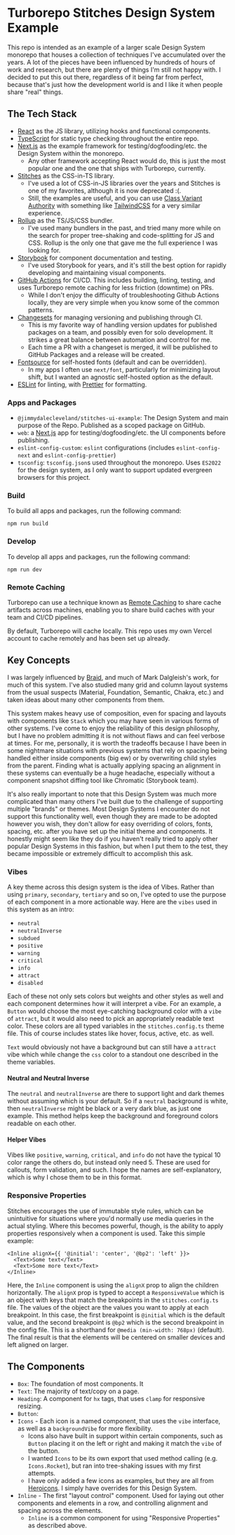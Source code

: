 # Turborepo Stitches Design System Example

This repo is intended as an example of a larger scale Design System monorepo that houses a collection of techniques I've
accumulated over the years. A lot of the pieces have been influenced by hundreds of hours of work and research, but
there are plenty of things I'm still not happy with. I decided to put this out there, regardless of it being far from
perfect, because that's just how the development world is and I like it when people share "real" things.

## The Tech Stack

- [React](https://reactjs.org/) as the JS library, utilizing hooks and functional components.
- [TypeScript](https://www.typescriptlang.org/) for static type checking throughout the entire repo.
- [Next.js](https://nextjs.org/) as the example framework for testing/dogfooding/etc. the Design System within the
  monorepo.
  - Any other framework accepting React would do, this is just the most popular one and the one that ships with
    Turborepo, currently.
- [Stitches](https://stitches.dev/) as the CSS-in-TS library.
  - I've used a lot of CSS-in-JS libraries over the years and Stitches is one of my favorites, although it is now
    deprecated :(.
  - Still, the examples are useful, and you can use [Class Variant Authority](https://cva.style/docs) with something
    like [TailwindCSS](https://tailwindcss.com/) for a very similar experience.
- [Rollup](https://rollupjs.org/guide/en/) as the TS/JS/CSS bundler.
  - I've used many bundlers in the past, and tried many more while on the search for proper tree-shaking and
    code-splitting for JS and CSS. Rollup is the only one that gave me the full experience I was looking for.
- [Storybook](https://storybook.js.org/) for component documentation and testing.
  - I've used Storybook for years, and it's still the best option for rapidly developing and maintaining visual components.
- [GitHub Actions](https://github.com/features/actions) for CI/CD. This includes building, linting, testing, and uses Turborepo remote caching for less friction (downtime) on PRs.
  - While I don't enjoy the difficulty of troubleshooting Github Actions locally, they are very simple when you know some of the common patterns.
- [Changesets](https://github.com/changesets/changesets) for managing versioning and publishing through CI.
  - This is my favorite way of handling version updates for published packages on a team, and possibly even for solo development. It strikes a great balance between automation and control for me. 
  - Each time a PR with a changeset is merged, it will be published to GitHub Packages and a release will be created.
- [Fontsource](https://fontsource.org/) for self-hosted fonts (default and can be overridden).
  - In my apps I often use `next/font`, particularly for minimizing layout shift, but I wanted an agnostic self-hosted
    option as the default.
- [ESLint](https://eslint.org/) for linting, with [Prettier](https://prettier.io/) for formatting.

### Apps and Packages

- `@jimmydalecleveland/stitches-ui-example`: The Design System and main purpose of the Repo. Published as a scoped
  package on GitHub.
- `web`: a [Next.js](https://nextjs.org/) app for testing/dogfooding/etc. the UI components before publishing.
- `eslint-config-custom`: `eslint` configurations (includes `eslint-config-next` and `eslint-config-prettier`)
- `tsconfig`: `tsconfig.json`s used throughout the monorepo. Uses `ES2022` for the design system, as I only want to
  support updated evergreen browsers for this project.

### Build

To build all apps and packages, run the following command:

```
npm run build
```

### Develop

To develop all apps and packages, run the following command:

```
npm run dev
```

### Remote Caching

Turborepo can use a technique known as [Remote Caching](https://turbo.build/repo/docs/core-concepts/remote-caching) to
share cache artifacts across machines, enabling you to share build caches with your team and CI/CD pipelines.

By default, Turborepo will cache locally. This repo uses my own Vercel account to cache remotely and has been set up already.

## Key Concepts

I was largely influenced by [Braid](https://seek-oss.github.io/braid-design-system/), and much of Mark Dalgleish's work, for much of this system. I've also studied many grid and column layout systems from the usual suspects (Material, Foundation, Semantic, Chakra, etc.) and taken ideas about many other components from them.

This system makes heavy use of composition, even for spacing and layouts with components like `Stack` which you may have seen in various forms of other systems. I've come to enjoy the reliability of this design philosophy, but I have no problem admitting it is not without flaws and can feel verbose at times. For me, personally, it is worth the tradeoffs because I have been in some nightmare situations with previous systems that rely on spacing being handled either inside components (big ew) or by overwriting child styles from the parent. Finding what is actually applying spacing an alignment in these systems can eventually be a huge headache, especially without a component snapshot diffing tool like Chromatic (Storybook team).

It's also really important to note that this Design System was much more complicated than many others I've built due to the challenge of supporting multiple "brands" or themes. Most Design Systems I encounter do not support this functionality well, even though they are made to be adopted however you wish, they don't allow
for easy overriding of colors, fonts, spacing, etc. after you have set up the initial theme and components. It honestly might seem like they do if you haven't really tried to apply other popular Design Systems in this fashion, but when I put them to the test, they became impossible or extremely difficult to accomplish this ask.

### Vibes

A key theme across this design system is the idea of Vibes. Rather than using `primary`, `secondary`, `tertiary` and so on, I've opted to use the purpose of each component in a more actionable way. Here are the `vibes` used in this system as an intro:

- `neutral`
- `neutralInverse`
- `subdued`
- `positive`
- `warning`
- `critical`
- `info`
- `attract`
- `disabled`

Each of these not only sets colors but weights and other styles as well and each component determines how it will interpret a vibe. For an example, a `Button` would choose the most eye-catching background color with a `vibe` of `attract`, but it would also need to pick an appropriately readable text color. These colors are all typed variables in the `stitches.config.ts` theme file.
This of course includes states like hover, focus, active, etc. as well.

`Text` would obviously not have a background but can still have a `attract` vibe which while change the `css` color to a standout one described in the theme variables.

#### Neutral and Neutral Inverse

The `neutral` and `neutralInverse` are there to support light and dark themes without assuming which is your default. So if a `neutral` background is white, then `neutralInverse` might be black or a very dark blue, as just one example. This method helps keep the background and foreground colors readable on each other.

#### Helper Vibes

Vibes like `positive`, `warning`, `critical`, and `info` do not have the typical 10 color range the others do, but instead only need 5. These are used for callouts, form validation, and such. I hope the names are self-explanatory, which is why I chose them to be in this format.

### Responsive Properties
Stitches encourages the use of immutable style rules, which can be unintuitive for situations where you'd normally use media queries in the actual styling.
Where this becomes powerful, though, is the ability to apply properties responsively when a component is used. Take this simple example:
```tsx
<Inline alignX={{ '@initial': 'center', '@bp2': 'left' }}>
  <Text>Some text</Text>
  <Text>Some more text</Text>
</Inline>
```

Here, the `Inline` component is using the `alignX` prop to align the children horizontally. The `alignX` prop is typed to accept a `ResponsiveValue` which is an object with keys that match the breakpoints in the `stitches.config.ts` file. The values of the object are the values you want to apply at each breakpoint. In this case, the first breakpoint is `@initial` which is the default value, and the second breakpoint is `@bp2` which is the second breakpoint in the config file. This is a shorthand for `@media (min-width: 768px)` (default). The final result is that the elements will be centered on smaller devices and left aligned on larger.

## The Components

- `Box`: The foundation of most components. It
- `Text`: The majority of text/copy on a page.
- `Heading`: A component for `hx` tags, that uses `clamp` for responsive resizing.
- `Button`:
- `Icons` - Each icon is a named component, that uses the `vibe` interface, as well as a `backgroundVibe` for more flexibility.
  - Icons also have built in support within certain components, such as `Button` placing it on the left or right and making it match the `vibe` of the button.
  - I wanted `Icons` to be its own export that used method calling (e.g. `Icons.Rocket`), but ran into tree-shaking issues with my first attempts.
  - I have only added a few icons as examples, but they are all from [Heroicons](https://heroicons.com/). I simply have overrides for this Design System.
- `Inline` - The first "layout control" component. Used for laying out other components and elements in a row, and controlling alignment and spacing across the elements.
  - `Inline` is a common component for using "Responsive Properties" as described above.
